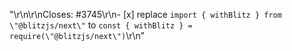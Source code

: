 "<!--\r\nThanks for opening a PR! Your contribution is much appreciated.\r\nTo make sure your PR is handled as smoothly as possible please:\r\n - Link issue via \"Closes #[issue_number]\r\n - Choose & follow the right checklist for the change that you're making:\r\n-->\r\n\r\nCloses: #3745\r\n- [x] replace ```import { withBlitz } from \"@blitzjs/next\"``` to  ```const { withBlitz } = require(\"@blitzjs/next\")```\r\n"